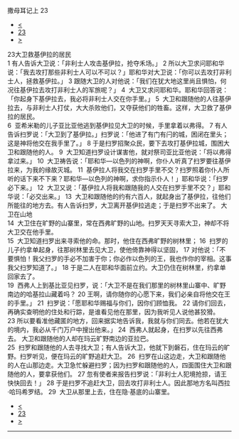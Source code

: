 ﻿





 撒母耳记上 23




* [<](bible/1SA22.md)
* [23](bible/1SA.md)
* [>](bible/1SA24.md)



 
23大卫救基伊拉的居民  
1 有人告诉大卫说：「非利士人攻击基伊拉，抢夺禾场。」 
2 所以大卫求问耶和华说：「我去攻打那些非利士人可以不可以？」耶和华对大卫说：「你可以去攻打非利士人，拯救基伊拉。」 
3 跟随大卫的人对他说：「我们在犹大地这里尚且惧怕，何况往基伊拉去攻打非利士人的军旅呢？」 
4  大卫又求问耶和华。耶和华回答说：「你起身下基伊拉去，我必将非利士人交在你手里。」 
5  大卫和跟随他的人往基伊拉去，与非利士人打仗，大大杀败他们，又夺获他们的牲畜。这样，大卫救了基伊拉的居民。  
6  亚希米勒的儿子亚比亚他逃到基伊拉见大卫的时候，手里拿着以弗得。 
7 有人告诉扫罗说：「大卫到了基伊拉。」扫罗说：「他进了有门有闩的城，困闭在里头；这是神将他交在我手里了。」 
8 于是扫罗招聚众民，要下去攻打基伊拉城，围困大卫和跟随他的人。 
9  大卫知道扫罗设计谋害他，就对祭司亚比亚他说：「将以弗得拿过来。」 
10  大卫祷告说：「耶和华—以色列的神啊，你仆人听真了扫罗要往基伊拉来，为我的缘故灭城。 
11  基伊拉人将我交在扫罗手里不交？扫罗照着你仆人所听的话下来不下来？耶和华—以色列的神啊，求你指示仆人！」耶和华说：「扫罗必下来。」 
12  大卫又说：「基伊拉人将我和跟随我的人交在扫罗手里不交？」耶和华说：「必交出来。」 
13  大卫和跟随他的约有六百人，就起身出了基伊拉，往他们所能往的地方去。有人告诉扫罗，大卫离开基伊拉逃走；于是扫罗不出来了。 大卫在山地  
14  大卫住在旷野的山寨里，常在西弗旷野的山地。扫罗天天寻索大卫，神却不将大卫交在他手里。  
15  大卫知道扫罗出来寻索他的命。那时，他住在西弗旷野的树林里； 
16  扫罗的儿子约拿单起身，往那树林里去见大卫，使他倚靠神得以坚固， 
17 对他说：「不要惧怕！我父扫罗的手必不加害于你；你必作以色列的王，我也作你的宰相。这事我父扫罗知道了。」 
18 于是二人在耶和华面前立约。大卫仍住在树林里，约拿单回家去了。  
19  西弗人上到基比亚见扫罗，说：「大卫不是在我们那里的树林里山寨中、旷野南边的哈基拉山藏着吗？ 
20 王啊，请你随你的心愿下来，我们必亲自将他交在王的手里。」 
21  扫罗说：「愿耶和华赐福与你们，因你们顾恤我。 
22 请你们回去，再确实查明他的住处和行踪，是谁看见他在那里，因为我听见人说他甚狡猾。 
23 所以要看准他藏匿的地方，回来据实地告诉我，我就与你们同去。他若在犹大的境内，我必从千门万户中搜出他来。」 
24  西弗人就起身，在扫罗以先往西弗去。 大卫和跟随他的人却在玛云旷野南边的亚拉巴。  
25  扫罗和跟随他的人去寻找大卫；有人告诉大卫，他就下到磐石，住在玛云的旷野。扫罗听见，便在玛云的旷野追赶大卫。 
26  扫罗在山这边走，大卫和跟随他的人在山那边走。大卫急忙躲避扫罗；因为扫罗和跟随他的人，四面围住大卫和跟随他的人，要拿获他们。 
27 忽有使者来报告扫罗说：「非利士人犯境抢掠，请王快快回去！」 
28 于是扫罗不追赶大卫，回去攻打非利士人。因此那地方名叫西拉·哈玛希罗结。 
29  大卫从那里上去，住在隐·基底的山寨里。 
* [<](bible/1SA22.md)
* [23](bible/1SA.md)
* [>](bible/1SA24.md)





---









